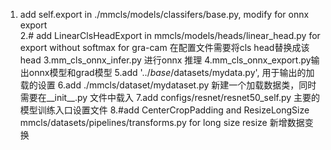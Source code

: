 1. add self.export in ./mmcls/models/classifers/base.py, modify for onnx export \
2.# add LinearClsHeadExport in mmcls/models/heads/linear_head.py for export without softmax for gra-cam 在配置文件需要将cls head替换成该 head
3.mm_cls_onnx_infer.py 进行onnx 推理
4.mm_cls_onnx_export.py输出onnx模型和grad模型
5.add '../_base_/datasets/mydata.py', 用于输出的加载的设置
6.add ./mmcls/dataset/mydataset.py 新建一个加载数据类，同时需要在__init__.py 文件中载入
7.add configs/resnet/resnet50_self.py 主要的模型训练入口设置文件
8.#add CenterCropPadding and ResizeLongSize mmcls/datasets/pipelines/transforms.py for long size resize 新增数据变换
